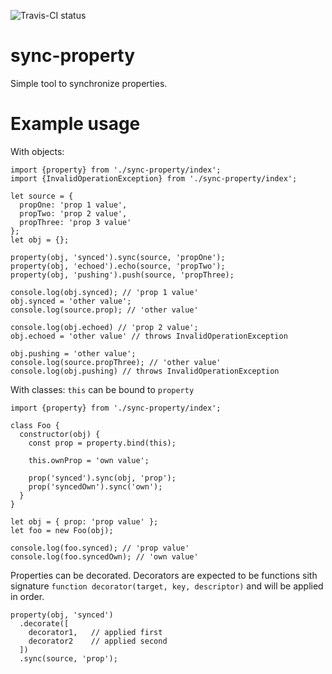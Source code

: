 ![Travis-CI status](https://travis-ci.org/Uninspiriert/sync-property.svg?branch=master)

# sync-property

Simple tool to synchronize properties. 

# Example usage

With objects:

```
import {property} from './sync-property/index';
import {InvalidOperationException} from './sync-property/index';

let source = {
  propOne: 'prop 1 value',
  propTwo: 'prop 2 value',
  propThree: 'prop 3 value'
};
let obj = {};

property(obj, 'synced').sync(source, 'propOne');
property(obj, 'echoed').echo(source, 'propTwo');
property(obj, 'pushing').push(source, 'propThree);

console.log(obj.synced); // 'prop 1 value'
obj.synced = 'other value';
console.log(source.prop); // 'other value'

console.log(obj.echoed) // 'prop 2 value';
obj.echoed = 'other value' // throws InvalidOperationException

obj.pushing = 'other value';
console.log(source.propThree); // 'other value'
console.log(obj.pushing) // throws InvalidOperationException
```

With classes: `this` can be bound to `property`

```
import {property} from './sync-property/index';

class Foo {
  constructor(obj) {
    const prop = property.bind(this);
    
    this.ownProp = 'own value';
    
    prop('synced').sync(obj, 'prop');
    prop('syncedOwn').sync('own');
  }
}

let obj = { prop: 'prop value' };
let foo = new Foo(obj);

console.log(foo.synced); // 'prop value'
console.log(foo.syncedOwn); // 'own value'
```

Properties can be decorated. Decorators are expected to be functions sith signature `function decorator(target, key, descriptor)` and will be applied in order.

```
property(obj, 'synced')
  .decorate([
    decorator1,   // applied first
    decorator2    // applied second
  ])
  .sync(source, 'prop');
```
